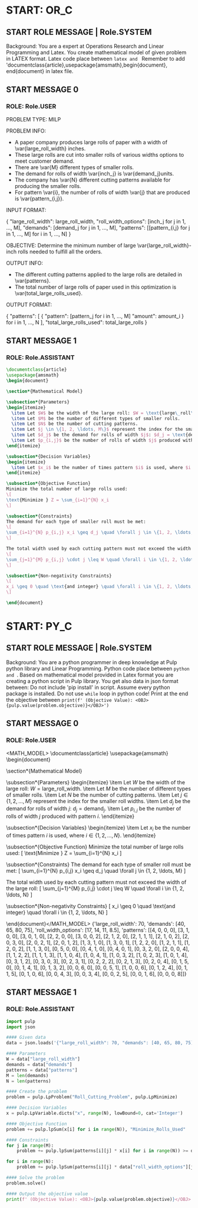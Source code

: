 # START: OR_C 
## START ROLE MESSAGE | Role.SYSTEM 
Background: You are a expert at Operations Research and Linear Programming and Latex. You create mathematical model of given problem in LATEX format. Latex code place between ```latex and ``` Remember to add 'documentclass{article},usepackage{amsmath},begin{document}, end{document} in latex file. 
## START MESSAGE 0 
### ROLE: Role.USER
<DESCRIPTION>
PROBLEM TYPE: MILP

PROBLEM INFO:

- A paper company produces large rolls of paper with a width of \var{large_roll_width} inches.
- These large rolls are cut into smaller rolls of various widths options to meet customer demand.
- There are \var{M} different types of smaller rolls.
- The demand for rolls of width \var{inch_j} ​is \var{demand_j}​ units.
- The company has \var{N} different cutting patterns available for producing the smaller rolls.
- For pattern \var{i}, the number of rolls of width \var{j} that are produced is \var{pattern_{i,j}}.

INPUT FORMAT: 

{
    "large_roll_width": large_roll_width,
    "roll_width_options": [inch_j for j in 1, ..., M],
    "demands": [demand_j for j in 1, ..., M],
    "patterns": [[pattern_{i,j} for j in 1, ..., M] for i in 1, ..., N]
}

OBJECTIVE: Determine the minimum number of large \var{large_roll_width}-inch rolls needed to fulfill all the orders.

OUTPUT INFO:

- The different cutting patterns applied to the large rolls are detailed in \var{patterns}.
- The total number of large rolls of paper used in this optimization is \var{total_large_rolls_used}.

OUTPUT FORMAT:

{
    "patterns": [
        {
         "pattern": [pattern_j for i in 1, ..., M]
         "amount": amount_i
        }
        for i in 1, ..., N
    ],
    "total_large_rolls_used": total_large_rolls
}
</DESCRIPTION>


## START MESSAGE 1 
### ROLE: Role.ASSISTANT
```latex
\documentclass{article}
\usepackage{amsmath}
\begin{document}

\section*{Mathematical Model}

\subsection*{Parameters}
\begin{itemize}
  \item Let $W$ be the width of the large roll: $W = \text{large\_roll\_width}$.
  \item Let $M$ be the number of different types of smaller rolls.
  \item Let $N$ be the number of cutting patterns.
  \item Let $j \in \{1, 2, \ldots, M\}$ represent the index for the smaller roll widths.
  \item Let $d_j$ be the demand for rolls of width $j$: $d_j = \text{demand}_j$.
  \item Let $p_{i,j}$ be the number of rolls of width $j$ produced with pattern $i$.
\end{itemize}

\subsection*{Decision Variables}
\begin{itemize}
  \item Let $x_i$ be the number of times pattern $i$ is used, where $i \in \{1, 2, \ldots, N\}$.
\end{itemize}

\subsection*{Objective Function}
Minimize the total number of large rolls used:
\[
\text{Minimize } Z = \sum_{i=1}^{N} x_i
\]

\subsection*{Constraints}
The demand for each type of smaller roll must be met:
\[
\sum_{i=1}^{N} p_{i,j} x_i \geq d_j \quad \forall j \in \{1, 2, \ldots, M\}
\]

The total width used by each cutting pattern must not exceed the width of the large roll:
\[
\sum_{j=1}^{M} p_{i,j} \cdot j \leq W \quad \forall i \in \{1, 2, \ldots, N\}
\]

\subsection*{Non-negativity Constraints}
\[
x_i \geq 0 \quad \text{and integer} \quad \forall i \in \{1, 2, \ldots, N\}
\]

\end{document}
```

# START: PY_C 
## START ROLE MESSAGE | Role.SYSTEM 
Background: You are a python programmer in deep knowledge at Pulp python library and Linear Programming. Python code place between ```python and ```. Based on mathematical model provided in Latex format you are creating a python script in Pulp library. You get also data in json format between: <DATA></DATA> Do not include 'pip install' in script. Assume every python package is installed. Do not use `while` loop in python code! Print at the end the objective between <OBJ></OBJ> `print(f' (Objective Value): <OBJ>{pulp.value(problem.objective)}</OBJ>')` 
## START MESSAGE 0 
### ROLE: Role.USER
<MATH_MODEL>
\documentclass{article}
\usepackage{amsmath}
\begin{document}

\section*{Mathematical Model}

\subsection*{Parameters}
\begin{itemize}
  \item Let $W$ be the width of the large roll: $W = \text{large\_roll\_width}$.
  \item Let $M$ be the number of different types of smaller rolls.
  \item Let $N$ be the number of cutting patterns.
  \item Let $j \in \{1, 2, \ldots, M\}$ represent the index for the smaller roll widths.
  \item Let $d_j$ be the demand for rolls of width $j$: $d_j = \text{demand}_j$.
  \item Let $p_{i,j}$ be the number of rolls of width $j$ produced with pattern $i$.
\end{itemize}

\subsection*{Decision Variables}
\begin{itemize}
  \item Let $x_i$ be the number of times pattern $i$ is used, where $i \in \{1, 2, \ldots, N\}$.
\end{itemize}

\subsection*{Objective Function}
Minimize the total number of large rolls used:
\[
\text{Minimize } Z = \sum_{i=1}^{N} x_i
\]

\subsection*{Constraints}
The demand for each type of smaller roll must be met:
\[
\sum_{i=1}^{N} p_{i,j} x_i \geq d_j \quad \forall j \in \{1, 2, \ldots, M\}
\]

The total width used by each cutting pattern must not exceed the width of the large roll:
\[
\sum_{j=1}^{M} p_{i,j} \cdot j \leq W \quad \forall i \in \{1, 2, \ldots, N\}
\]

\subsection*{Non-negativity Constraints}
\[
x_i \geq 0 \quad \text{and integer} \quad \forall i \in \{1, 2, \ldots, N\}
\]

\end{document}</MATH_MODEL>
<DATA>
{'large_roll_width': 70, 'demands': [40, 65, 80, 75], 'roll_width_options': [17, 14, 11, 8.5], 'patterns': [[4, 0, 0, 0], [3, 1, 0, 0], [3, 0, 1, 0], [2, 2, 0, 0], [3, 0, 0, 2], [2, 1, 2, 0], [2, 1, 1, 1], [2, 1, 0, 2], [2, 0, 3, 0], [2, 0, 2, 1], [2, 0, 1, 2], [1, 3, 1, 0], [1, 3, 0, 1], [1, 2, 2, 0], [1, 2, 1, 1], [1, 2, 0, 2], [1, 1, 3, 0], [0, 5, 0, 0], [0, 4, 1, 0], [0, 4, 0, 1], [0, 3, 2, 0], [2, 0, 0, 4], [1, 1, 2, 2], [1, 1, 1, 3], [1, 1, 0, 4], [1, 0, 4, 1], [1, 0, 3, 2], [1, 0, 2, 3], [1, 0, 1, 4], [0, 3, 1, 2], [0, 3, 0, 3], [0, 2, 3, 1], [0, 2, 2, 2], [0, 2, 1, 3], [0, 2, 0, 4], [0, 1, 5, 0], [0, 1, 4, 1], [0, 1, 3, 2], [0, 0, 6, 0], [0, 0, 5, 1], [1, 0, 0, 6], [0, 1, 2, 4], [0, 1, 1, 5], [0, 1, 0, 6], [0, 0, 4, 3], [0, 0, 3, 4], [0, 0, 2, 5], [0, 0, 1, 6], [0, 0, 0, 8]]}</DATA>


## START MESSAGE 1 
### ROLE: Role.ASSISTANT
```python
import pulp
import json

#### Given data
data = json.loads('{"large_roll_width": 70, "demands": [40, 65, 80, 75], "roll_width_options": [17, 14, 11, 8.5], "patterns": [[4, 0, 0, 0], [3, 1, 0, 0], [3, 0, 1, 0], [2, 2, 0, 0], [3, 0, 0, 2], [2, 1, 2, 0], [2, 1, 1, 1], [2, 1, 0, 2], [2, 0, 3, 0], [2, 0, 2, 1], [2, 0, 1, 2], [1, 3, 1, 0], [1, 3, 0, 1], [1, 2, 2, 0], [1, 2, 1, 1], [1, 2, 0, 2], [1, 1, 3, 0], [0, 5, 0, 0], [0, 4, 1, 0], [0, 4, 0, 1], [0, 3, 2, 0], [2, 0, 0, 4], [1, 1, 2, 2], [1, 1, 1, 3], [1, 1, 0, 4], [1, 0, 4, 1], [1, 0, 3, 2], [1, 0, 2, 3], [1, 0, 1, 4], [0, 3, 1, 2], [0, 3, 0, 3], [0, 2, 3, 1], [0, 2, 2, 2], [0, 2, 1, 3], [0, 2, 0, 4], [0, 1, 5, 0], [0, 1, 4, 1], [0, 1, 3, 2], [0, 0, 6, 0], [0, 0, 5, 1], [1, 0, 0, 6], [0, 1, 2, 4], [0, 1, 1, 5], [0, 1, 0, 6], [0, 0, 4, 3], [0, 0, 3, 4], [0, 0, 2, 5], [0, 0, 1, 6], [0, 0, 0, 8]]}')

#### Parameters
W = data["large_roll_width"]
demands = data["demands"]
patterns = data["patterns"]
M = len(demands)
N = len(patterns)

#### Create the problem
problem = pulp.LpProblem("Roll_Cutting_Problem", pulp.LpMinimize)

#### Decision Variables
x = pulp.LpVariable.dicts("x", range(N), lowBound=0, cat='Integer')

#### Objective Function
problem += pulp.lpSum(x[i] for i in range(N)), "Minimize_Rolls_Used"

#### Constraints
for j in range(M):
    problem += pulp.lpSum(patterns[i][j] * x[i] for i in range(N)) >= demands[j], f"Demand_Constraint_for_roll_{j+1}"

for i in range(N):
    problem += pulp.lpSum(patterns[i][j] * data["roll_width_options"][j] for j in range(M)) <= W, f"Width_Constraint_for_pattern_{i+1}"

#### Solve the problem
problem.solve()

#### Output the objective value
print(f' (Objective Value): <OBJ>{pulp.value(problem.objective)}</OBJ>')
```


